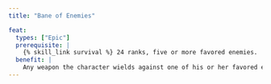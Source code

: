 ```yaml
---
title: "Bane of Enemies"

feat:
  types: ["Epic"]
  prerequisite: |
    {% skill_link survival %} 24 ranks, five or more favored enemies.
  benefit: |
    Any weapon the character wields against one of his or her favored enemies is treated as a bane weapon for that creature type (thus, its enhancement bonus is increased by +2 and it deals +{% die_roll 2 6 0 %} points of damage). This ability doesn't stack with similar abilities.
---
```

